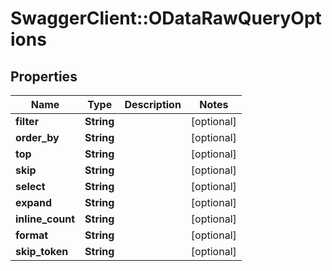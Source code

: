 # SwaggerClient::ODataRawQueryOptions

## Properties
Name | Type | Description | Notes
------------ | ------------- | ------------- | -------------
**filter** | **String** |  | [optional] 
**order_by** | **String** |  | [optional] 
**top** | **String** |  | [optional] 
**skip** | **String** |  | [optional] 
**select** | **String** |  | [optional] 
**expand** | **String** |  | [optional] 
**inline_count** | **String** |  | [optional] 
**format** | **String** |  | [optional] 
**skip_token** | **String** |  | [optional] 


